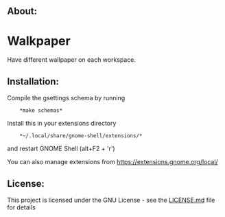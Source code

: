 ## About:

# Walkpaper
Have different wallpaper on each workspace.

## Installation:

Compile the gsettings schema by running
```
    *make schemas*
```
Install this in your extensions directory
```
    *~/.local/share/gnome-shell/extensions/*
```
 and restart GNOME Shell (alt+F2 + 'r')

You can also manage extensions from https://extensions.gnome.org/local/

## License:

This project is licensed under the GNU License - see the [LICENSE.md](LICENSE.md) file for details
